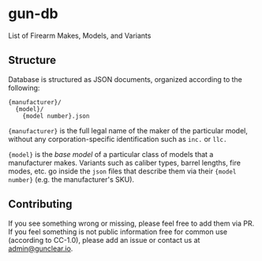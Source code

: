# gun-db
List of Firearm Makes, Models, and Variants

## Structure

Database is structured as JSON documents, organized according to the following:
```
{manufacturer}/
  {model}/
    {model number}.json
```

`{manufacturer}` is the full legal name of the maker of the particular model,
without any corporation-specific identification such as `inc.` or `llc.`

`{model}` is the *base model* of a particular class of models that a manufacturer makes.
Variants such as caliber types, barrel lengths, fire modes, etc. go inside the `json` files
that describe them via their `{model number}` (e.g. the manufacturer's SKU).

## Contributing

If you see something wrong or missing, please feel free to add them via PR.
If you feel something is not public information free for common use (according to CC-1.0),
please add an issue or contact us at [admin@gunclear.io](mailto:admin@gunclear.io).
